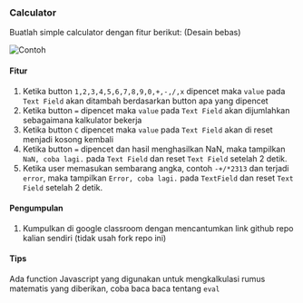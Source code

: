 ### Calculator
Buatlah simple calculator dengan fitur berikut:
(Desain bebas)

![Contoh](https://i.postimg.cc/256MCLLT/image.png)

#### Fitur
1. Ketika button `1,2,3,4,5,6,7,8,9,0,+,-,/,x` dipencet maka `value` pada `Text Field` akan ditambah berdasarkan button apa yang dipencet
2. Ketika button `=` dipencet maka `value` pada `Text Field` akan dijumlahkan sebagaimana kalkulator bekerja
3. Ketika button `C` dipencet maka `value` pada `Text Field` akan di reset menjadi kosong kembali
4. Ketika button `=` dipencet dan hasil  menghasilkan NaN, maka tampilkan `NaN, coba lagi.` pada `Text Field` dan reset `Text Field` setelah 2 detik.
5. Ketika user memasukan sembarang angka, contoh `-+/*2313`  dan terjadi `error`, maka tampilkan  `Error, coba lagi.` pada `TextField` dan reset `Text Field` setelah 2 detik.

#### Pengumpulan
1. Kumpulkan di google classroom dengan mencantumkan link github repo kalian sendiri (tidak usah fork repo ini)

#### Tips
Ada function Javascript yang digunakan untuk mengkalkulasi rumus matematis yang diberikan, coba baca baca tentang `eval`

